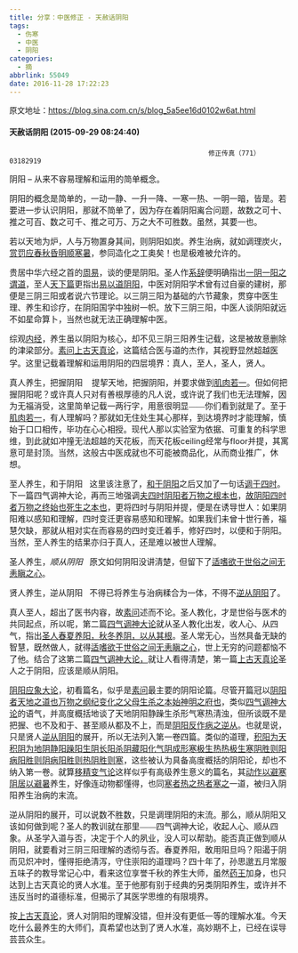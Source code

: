 ```yaml
---
title: 分享：中医修正 - 天赦话阴阳
tags:
  - 伤寒
  - 中医
  - 阴阳
categories:
  - 摘
abbrlink: 55049
date: 2016-11-28 17:22:23
---
```


原文地址：https://blog.sina.com.cn/s/blog_5a5ee16d0102w6at.html

#### 天赦话阴阳 (2015-09-29 08:24:40) 
                                                      修正传真（771）03182919

<p><span STYLE="font-size:11.0pt;font-family:宋体;mso-ascii-font-family:">阴阳</SPAN> <span STYLE="font-size:11.0pt"><span>&ndash;</SPAN></SPAN> <span STYLE="font-size:11.0pt;font-family:宋体;mso-ascii-font-family:">从来不容易理解和运用的简单概念。</SPAN></P>
<p><span STYLE="font-size:11.0pt;font-family:宋体;mso-ascii-font-family:">阴阳的概念是简单的，一动一静、一升一降、一寒一热、一明一暗，皆是。</SPAN><span STYLE="font-size:11.0pt;font-family: 宋体;mso-ascii-font-family:">若要进一步认识阴阳，那就不简单了，因为存在着阴阳离合问题，故数之可十、推之可百、数之可千、推之可万、万之大不可胜数。</SPAN><span STYLE="font-size:11.0pt;font-family: 宋体;mso-ascii-font-family:">虽然，其要一也。</SPAN></P>
<p><span STYLE="font-size:11.0pt;font-family:宋体;mso-ascii-font-family:">若以天地为炉，人与万物置身其间，则阴阳如炭。</SPAN><span STYLE="font-size:11.0pt;font-family: 宋体;mso-ascii-font-family:">养生治病，就如调理炭火，<u>赏罚应春秋昏明顺寒暑</U>，参同造化之工奥矣！也是极难被允许的。</SPAN></P>
<p><span STYLE="font-size:11.0pt; font-family:宋体;mso-ascii-font-family:">贵居中华六经之首的<u>周易</U>，谈的便是阴阳。</SPAN><span STYLE="font-size:11.0pt;font-family:宋体;mso-ascii-font-family:">圣人作<u>系辞</U>便明确指出<u>一阴一阳之谓道</U>，至人<u>天下篇</U>更指出<u>易以道阴阳</U></SPAN><span STYLE="font-size:11.0pt;font-family: 宋体;mso-ascii-font-family:">，中医对阴阳学术曾有过自豪的建树，那便是三阴三阳或者说六节理论。</SPAN><span STYLE="font-size:11.0pt;font-family: 宋体;mso-ascii-font-family:">以三阴三阳为基础的六节藏象，贯穿中医生理、养生和诊疗，在阴阳国学中独树一帜。</SPAN><span STYLE="font-size:11.0pt;font-family: 宋体;mso-ascii-font-family:">放下三阴三阳，中医人谈阴阳就远不如星命算卜，当然也就无法正确理解中医。</SPAN></P>
<p><span STYLE="font-size:11.0pt;font-family:宋体;mso-ascii-font-family:">综观<u>内经</U>，养生虽以阴阳为核心，却不见三阴三阳养生记载，这是被故意删除的津梁部分。<wbr></SPAN><u STYLE="line-height: 1.5;"><span STYLE="font-size:11.0pt;font-family:宋体;mso-ascii-font-family:">素问上古天真论</SPAN></U><span STYLE="font-size: 11pt; font-family: 宋体;">，这篇结合医与道的杰作，其视野显然超越医学。</SPAN><span STYLE="font-size: 11pt; font-family: 宋体;">这里记载着理解和运用阴阳的四层境界：真人，至人，圣人，贤人。</SPAN></P>
<p><span STYLE="font-size:11.0pt;font-family:宋体;mso-ascii-font-family:">真人养生，把握阴阳</SPAN>
<span STYLE="font-size:11.0pt"><span>&nbsp;<wbr>&nbsp;<wbr>&nbsp;<wbr></SPAN></SPAN><span STYLE="font-size:11.0pt; font-family:宋体;mso-ascii-font-family:">提挈天地，把握阴阳，并要求做到<u>肌肉若一</U>。</SPAN><span STYLE="font-size:11.0pt;font-family:宋体;mso-ascii-font-family:">但如何把握阴阳呢？或许真人只对有善根厚德的凡人说，或许说了我们也无法理解，因为无福消受，这里简单记载一两行字，用意很明显——你们看到就是了。</SPAN><span STYLE="font-size:11.0pt;font-family: 宋体;mso-ascii-font-family:">至于<u>肌肉若一</U>，有人理解吗？</SPAN><span STYLE="font-size:11.0pt;font-family: 宋体;mso-ascii-font-family:">那就如无住处生其心那样，到达境界时才能理解，慎始于口口相传，毕功在心心相授。</SPAN><span STYLE="font-size:11.0pt;font-family: 宋体;mso-ascii-font-family:">现代人那以实验室为依据、可重复的科学思维，到此就如冲撞无法超越的天花板，而天花板</SPAN><span STYLE="font-size:11.0pt">ceiling</SPAN><span STYLE="font-size:11.0pt; font-family:宋体;mso-ascii-font-family:">经常与</SPAN><span STYLE="font-size:11.0pt">floor</SPAN><span STYLE="font-size:11.0pt;font-family:宋体;mso-ascii-font-family:">并提，其寓意可是封顶。</SPAN><span STYLE="font-size:11.0pt;font-family: 宋体;mso-ascii-font-family:">当然，这般古中医成就也不可能被商品化，从而商业推广，休想。</SPAN></P>
<p><span STYLE="font-size:11.0pt;font-family:宋体;mso-ascii-font-family:">至人养生，和于阴阳</SPAN><span STYLE="font-size:11.0pt">&nbsp;<wbr>&nbsp;<wbr>&nbsp;<wbr></SPAN>
<span STYLE="font-size:11.0pt;font-family:宋体;mso-ascii-font-family:">这里该注意了，<u>和于阴阳</U>之后又加了一句话<u>调于四时</U>。</SPAN><span STYLE="font-size:11.0pt;font-family: 宋体;mso-ascii-font-family:">下一篇四气调神大论，再而三地强调<u>夫四时阴阳者万物之根本也</U>，<u>故阴阳四时者万物之终始也死生之本也</U>，更将四时与阴阳并提，便是在诱导世人：如果阴阳难以感知和理解，四时变迁更容易感知和理解。</SPAN><span STYLE="font-size:11.0pt;font-family: 宋体;mso-ascii-font-family:">如果我们未曾十世行善，福慧欠缺，那就从相对实在而容易的四时变迁着手，修好四时，以便和于阴阳。</SPAN><span STYLE="font-size:11.0pt;font-family: 宋体;mso-ascii-font-family:">当然，至人养生的结果亦归于真人，还是难以被世人理解。</SPAN></P>
<p><span STYLE="font-size:11.0pt;font-family:宋体;mso-ascii-font-family:">圣人养生，<i>顺从阴阳</I></SPAN><span STYLE="font-size:11.0pt">&nbsp;<wbr>&nbsp;<wbr>&nbsp;<wbr></SPAN>
<span STYLE="font-size:11.0pt;font-family:宋体;mso-ascii-font-family:">原文如何阴阳没讲清楚，但留下了<u>适嗜欲于世俗之间无恚瞋之心</U>。</SPAN></P>
<p><span STYLE="font-size:11.0pt;font-family:宋体;mso-ascii-font-family:">贤人养生，逆从阴阳</SPAN><span STYLE="font-size:11.0pt">&nbsp;<wbr>&nbsp;<wbr>&nbsp;<wbr></SPAN>
<span STYLE="font-size:11.0pt;font-family:宋体;mso-ascii-font-family:">不得已将养生与治病糅合为一体，不得不<u>逆从阴阳</U>了。</SPAN></P>
<p><span STYLE="font-size:11.0pt;font-family:宋体;mso-ascii-font-family:">真人至人，超出了医书内容，故<u>素问</U>述而不论。</SPAN><span STYLE="font-size:11.0pt;font-family: 宋体;mso-ascii-font-family:">圣人教化，才是世俗与医术的共同起点，所以呢，第二篇<u>四气调神大论</U>就从圣人教化出发，收人心、从四气，指出<u>圣人春夏养阳，秋冬养阴，以从其根</U>。</SPAN><span STYLE="font-size:11.0pt;font-family: 宋体;mso-ascii-font-family:">圣人常无心，当然具备无缺的智慧，既然做人，就得<u>适嗜欲于世俗之间无恚瞋之心</U>，世上无穷的问题都恼不了他。</SPAN><span STYLE="font-size:11.0pt;font-family: 宋体;mso-ascii-font-family:">结合了这第二篇<u>四气调神大论，</U>就让人看得清楚，第一篇<u>上古天真论</U>圣人之于阴阳，应该是顺从阴阳。</SPAN></P>
<p><u><span STYLE="font-size:11.0pt;font-family:宋体;mso-ascii-font-family:">阴阳应象大论</SPAN></U><span STYLE="font-size:11.0pt;font-family:宋体;mso-ascii-font-family:">，初看篇名，似乎是<u>素问</U>最主要的阴阳论篇。尽管开篇冠以<u>阴阳者天地之道也万物之纲纪变化之父母生杀之本始神明之府也</U>，类似<u>四气调神大论</U>的语气，并高度概括地谈了天地阴阳静躁生杀形气寒热清浊，但所谈既不是把握、也不及和于、甚至顺从都及不上，而是<u>阴阳反作病之逆从</U>。</SPAN><span STYLE="font-size:11.0pt;font-family: 宋体;mso-ascii-font-family:">也就是说，只是贤人<u>逆从阴阳</U>的展开，所以无法列入第一卷四篇。</SPAN><span STYLE="font-size:11.0pt;font-family: 宋体;mso-ascii-font-family:">类似的道理，<u>积阳为天积阴为地阴静阳躁阳生阴长阳杀阴藏阳化气阴成形寒极生热热极生寒阴胜则阳病阳胜则阴病阳胜则热阴胜则寒</U>，这些被认为具备高度概括的阴阳论，却也不纳入第一卷。</SPAN><span STYLE="font-size:11.0pt;font-family: 宋体;mso-ascii-font-family:">就算<u>移精变气论</U>这样似乎有高级养生意义的篇名，其<u>动作以避寒阴居以避暑</U>养生，好像连动物都懂得，也同<u>寒者热之热者寒之</U>一道，被归入阴阳养生治病的末流。</SPAN></P>
<p><span STYLE="font-size:11.0pt;font-family:宋体;mso-ascii-font-family:">逆从阴阳的展开，可以说数不胜数，只是调理阴阳的末流。</SPAN><span STYLE="font-size:11.0pt;font-family: 宋体;mso-ascii-font-family:">那么，顺从阴阳又该如何做到呢？</SPAN><span STYLE="font-size:11.0pt;font-family: 宋体;mso-ascii-font-family:">圣人的教训就在那里——四气调神大论，收起人心、顺从四象。</SPAN><span STYLE="font-size:11.0pt;font-family: 宋体;mso-ascii-font-family:">从圣学入道与否，决定于个人的夙业，没人可以帮助。</SPAN><span STYLE="font-size:11.0pt;font-family: 宋体;mso-ascii-font-family:">能否真正做到顺从阴阳，就要看对三阴三阳理解的透彻与否。</SPAN><span STYLE="font-size:11.0pt;font-family: 宋体;mso-ascii-font-family:">春夏养阳，敢用阳旦吗？</SPAN><span STYLE="font-size:11.0pt;font-family: 宋体;mso-ascii-font-family:">阳遏于阴而见炽冲时，懂得拒绝清泻，守住崇阳的道理吗？</SPAN><span STYLE="font-size:11.0pt;font-family: 宋体;mso-ascii-font-family:">四十年了，孙思邈五月常服五味子的教导常记心中，看来这位享誉千秋的养生大师，虽然<u>药王</U>加身，也只达到上古天真论的贤人水准。至于他那有别于经典的另类阴阳养生，或许并不违反当时的道德标准，但揭示了其医学思维的有限境界。</SPAN></P>
<p><span STYLE="font-size:11.0pt;font-family:宋体;mso-ascii-font-family:">按<u>上古天真论</U>，贤人对阴阳的理解没错，但并没有更低一等的理解水准。</SPAN><span STYLE="font-size:11.0pt;font-family: 宋体;mso-ascii-font-family:">今天吃什么最养生的大师们，真希望也达到了贤人水准，高妙期不上，已经在误导芸芸众生。</SPAN></P>							
